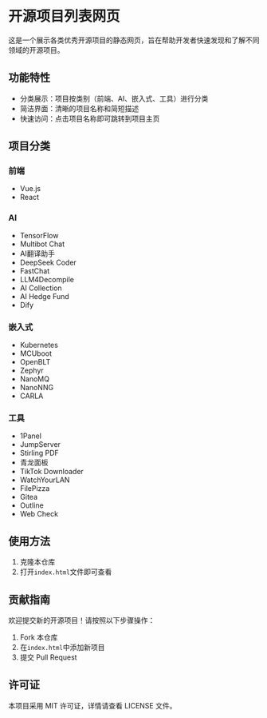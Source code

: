 # 开源项目列表网页

这是一个展示各类优秀开源项目的静态网页，旨在帮助开发者快速发现和了解不同领域的开源项目。

## 功能特性

- 分类展示：项目按类别（前端、AI、嵌入式、工具）进行分类
- 简洁界面：清晰的项目名称和简短描述
- 快速访问：点击项目名称即可跳转到项目主页

## 项目分类

### 前端
- Vue.js
- React

### AI
- TensorFlow
- Multibot Chat
- AI翻译助手
- DeepSeek Coder
- FastChat
- LLM4Decompile
- AI Collection
- AI Hedge Fund
- Dify

### 嵌入式
- Kubernetes
- MCUboot
- OpenBLT
- Zephyr
- NanoMQ
- NanoNNG
- CARLA

### 工具
- 1Panel
- JumpServer
- Stirling PDF
- 青龙面板
- TikTok Downloader
- WatchYourLAN
- FilePizza
- Gitea
- Outline
- Web Check

## 使用方法

1. 克隆本仓库
2. 打开`index.html`文件即可查看

## 贡献指南

欢迎提交新的开源项目！请按照以下步骤操作：

1. Fork 本仓库
2. 在`index.html`中添加新项目
3. 提交 Pull Request

## 许可证

本项目采用 MIT 许可证，详情请查看 LICENSE 文件。